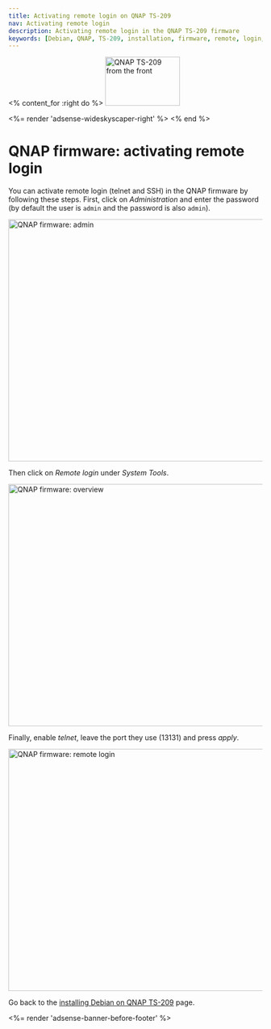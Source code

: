 ```yaml
---
title: Activating remote login on QNAP TS-209
nav: Activating remote login
description: Activating remote login in the QNAP TS-209 firmware
keywords: [Debian, QNAP, TS-209, installation, firmware, remote, login, telnet, SSH]
---
```


<% content_for :right do %>
<img src = "../images/r_ts209_front.jpg" class="border" alt="QNAP TS-209 from the front" width="148" height="97" />

<%= render 'adsense-wideskyscaper-right' %>
<% end %>

<h1>QNAP firmware: activating remote login</h1>

You can activate remote login (telnet and SSH) in the QNAP firmware by
following these steps.  First, click on <em>Administration</em> and enter
the password (by default the user is `admin` and the password is also
`admin`).

<a href = "../images/qnap-admin.png">
<img src = "../images/qnap-admin.png" class="border" alt = "QNAP firmware: admin"
 width="640" height="480" />
</a>

Then click on <em>Remote login</em> under <em>System Tools</em>.

<img src = "../../images/qnap-system-tools.png" class="border" alt = "QNAP firmware: overview" width="640" height="480" />

Finally, enable <em>telnet</em>, leave the port they use (13131) and press
<em>apply</em>.

<img src = "../../images/qnap-remote-login.png" class="border" alt = "QNAP firmware: remote login" width="640" height="480" />

Go back to the <a href = "..">installing Debian on QNAP TS-209</a> page.

<div class="bbf">
<%= render 'adsense-banner-before-footer' %>
</div>

